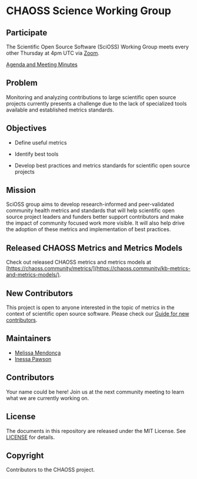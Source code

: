 # CHAOSS Science Working Group

## Participate

The Scientific Open Source Software (SciOSS) Working Group meets every other Thursday at 4pm UTC via [Zoom](https://zoom.us/j/4998687533).

[Agenda and Meeting Minutes](https://docs.google.com/document/d/1w76Wd-75O5dDkCmgONG5VNsniW2kQCKiXgNIIqLYl90/edit)

## Problem

Monitoring and analyzing contributions to large scientific open source projects currently presents a challenge due to the lack of specialized tools available and established metrics standards.

## Objectives
- Define useful metrics

- Identify best tools 

- Develop best practices and metrics standards for scientific open source projects

## Mission

SciOSS group aims to develop research-informed and peer-validated community health metrics and standards that will help scientific open source project leaders and funders better support contributors and make the impact of community focused work more visible. It will also help drive the adoption of these metrics and implementation of best practices.

## Released CHAOSS Metrics and Metrics Models

Check out released CHAOSS metrics and metrics models at [https://chaoss.community/metrics/](https://chaoss.community/kb-metrics-and-metrics-models/).

## New Contributors

This project is open to anyone interested in the topic of metrics in the context of scientific open source software. Please check our [Guide for new contributors](https://chaoss.community/kb-getting-started/).

## Maintainers

- [Melissa Mendonça](https://github.com/melissawm)
- [Inessa Pawson](https://github.com/InessaPawson)

## Contributors

Your name could be here! Join us at the next community meeting to learn what we are currently working on.

## License

The documents in this repository are released under the MIT License. See [LICENSE](https://github.com/chaoss/wg-diversity-inclusion/blob/master/LICENSE) for details.

## Copyright 

Contributors to the CHAOSS project.

